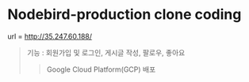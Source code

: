 # Nodebird-production clone coding

url = http://35.247.60.188/

>기능 : 회원가입 및 로그인, 게시글 작성, 팔로우, 좋아요
>>Google Cloud Platform(GCP) 배포
